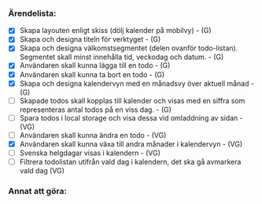 ### Ärendelista:
- [x] Skapa layouten enligt skiss (dölj kalender på mobilvy) - (G)
- [x] Skapa och designa titeln för verktyget - (G)
- [x] Skapa och designa välkomstsegmentet (delen ovanför todo-listan). Segmentet skall
minst innehålla tid, veckodag och datum. - (G)
- [x] Användaren skall kunna lägga till en todo - (G)
- [x] Användaren skall kunna ta bort en todo - (G)
- [x] Skapa och designa kalendervyn med en månadsvy över aktuell månad - (G)
- [ ] Skapade todos skall kopplas till kalender och visas med en siffra som representeras
antal todos på en viss dag. - (G)
- [ ] Spara todos i local storage och visa dessa vid omladdning av sidan - (VG)
- [ ] Användaren skall kunna ändra en todo - (VG)
- [x] Användaren skall kunna växa till andra månader i kalendervyn - (VG)
- [ ] Svenska helgdagar visas i kalendern - (VG)
- [ ] Filtrera todolistan utifrån vald dag i kalendern, det ska gå avmarkera vald dag (VG)

### Annat att göra:
